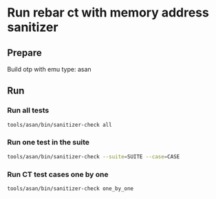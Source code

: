 # Run rebar ct with memory address sanitizer

## Prepare

Build otp with emu type: asan

## Run

### Run all tests

``` sh
tools/asan/bin/sanitizer-check all
```

### Run one test in the suite
``` sh
tools/asan/bin/sanitizer-check --suite=SUITE --case=CASE
```

### Run CT test cases one by one
``` sh
tools/asan/bin/sanitizer-check one_by_one
```
